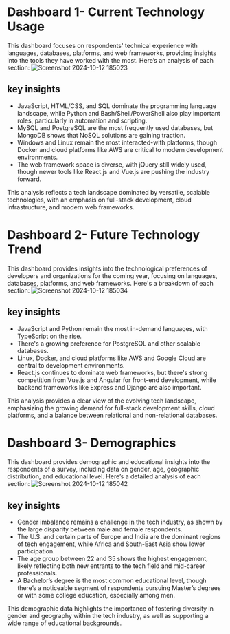 # Dashboard 1- Current Technology Usage
This dashboard focuses on respondents' technical experience with languages, databases, platforms, and web frameworks, providing insights into the tools they have worked with the most. Here’s an analysis of each section:
![Screenshot 2024-10-12 185023](https://github.com/user-attachments/assets/383dc8a6-542f-403b-b4a8-fad46ec4cc96)

## key insights
* JavaScript, HTML/CSS, and SQL dominate the programming language landscape, while Python and Bash/Shell/PowerShell also play important roles, particularly in automation and scripting.
* MySQL and PostgreSQL are the most frequently used databases, but MongoDB shows that NoSQL solutions are gaining traction.
* Windows and Linux remain the most interacted-with platforms, though Docker and cloud platforms like AWS are critical to modern development environments.
* The web framework space is diverse, with jQuery still widely used, though newer tools like React.js and Vue.js are pushing the industry forward.
  
This analysis reflects a tech landscape dominated by versatile, scalable technologies, with an emphasis on full-stack development, cloud infrastructure, and modern web frameworks.

# Dashboard 2- Future Technology Trend
This dashboard provides insights into the technological preferences of developers and organizations for the coming year, focusing on languages, databases, platforms, and web frameworks. Here's a breakdown of each section:
![Screenshot 2024-10-12 185034](https://github.com/user-attachments/assets/8b004154-9bf1-4d32-ba34-8c474f39b6d0)

## key insights
* JavaScript and Python remain the most in-demand languages, with TypeScript on the rise.
* There's a growing preference for PostgreSQL and other scalable databases.
* Linux, Docker, and cloud platforms like AWS and Google Cloud are central to development environments.
* React.js continues to dominate web frameworks, but there's strong competition from Vue.js and Angular for front-end development, while backend frameworks like Express and Django are also important.

This analysis provides a clear view of the evolving tech landscape, emphasizing the growing demand for full-stack development skills, cloud platforms, and a balance between relational and non-relational databases.

# Dashboard 3- Demographics
This dashboard provides demographic and educational insights into the respondents of a survey, including data on gender, age, geographic distribution, and educational level. Here’s a detailed analysis of each section:
![Screenshot 2024-10-12 185042](https://github.com/user-attachments/assets/25a7b385-14bb-44b7-b826-bf42b5eb21a8)

## key insights
* Gender imbalance remains a challenge in the tech industry, as shown by the large disparity between male and female respondents.
* The U.S. and certain parts of Europe and India are the dominant regions of tech engagement, while Africa and South-East Asia show lower participation.
* The age group between 22 and 35 shows the highest engagement, likely reflecting both new entrants to the tech field and mid-career professionals.
* A Bachelor’s degree is the most common educational level, though there’s a noticeable segment of respondents pursuing Master’s degrees or with some college education, especially among men.

This demographic data highlights the importance of fostering diversity in gender and geography within the tech industry, as well as supporting a wide range of educational backgrounds.

